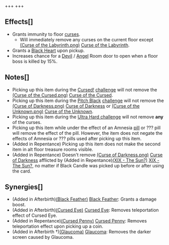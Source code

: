+++
+++

Effects[]
---------


* Grants immunity to floor [curses](/wiki/Curse "Curse").
	+ Will immediately remove any curses on the current floor except [(Curse of the Labyrinth.png)](https://static.wikia.nocookie.net/bindingofisaacre_gamepedia/images/7/77/Curse_of_the_Labyrinth.png/revision/latest?cb=20211023085047) [Curse of the Labyrinth](/wiki/Curses "Curses").
* Grants a [Black Heart](/wiki/Black_Heart "Black Heart") upon pickup.
* Increases chance for a [Devil](/wiki/Devil_Room "Devil Room") / [Angel](/wiki/Angel_Room "Angel Room") Room door to open when a floor boss is killed by 15%.


Notes[]
-------


* Picking up this item during the [Cursed!](/wiki/Cursed! "Cursed!") [challenge](/wiki/Challenge "Challenge") will not remove the [(Curse of the Cursed.png)](https://static.wikia.nocookie.net/bindingofisaacre_gamepedia/images/d/de/Curse_of_the_Cursed.png/revision/latest?cb=20211023085007) [Curse of the Cursed](/wiki/Curses "Curses").
* Picking up this item during the [Pitch Black](/wiki/Pitch_Black "Pitch Black") [challenge](/wiki/Challenge "Challenge") will not remove the [(Curse of Darkness.png)](https://static.wikia.nocookie.net/bindingofisaacre_gamepedia/images/4/4f/Curse_of_Darkness.png/revision/latest?cb=20211023084927) [Curse of Darkness](/wiki/Curses "Curses") or [(Curse of the Unknown.png)](https://static.wikia.nocookie.net/bindingofisaacre_gamepedia/images/5/55/Curse_of_the_Unknown.png/revision/latest?cb=20211023085127) [Curse of the Unknown](/wiki/Curses "Curses").
* Picking up this item during the [Ultra Hard challenge](/wiki/Ultra_Hard "Ultra Hard") will not remove **any** of the curses.
* Picking up this item while under the effect of an Amnesia [pill](/wiki/Pills "Pills") or ??? pill will remove the effect of the pill. However, the item does not negate the effects of Amnesia or ??? pills used after picking up this item.
* (Added in Repentance) Picking up this item does not make the second item in alt floor treasure rooms visible.
* (Added in Repentance) Doesn't remove [(Curse of Darkness.png)](https://static.wikia.nocookie.net/bindingofisaacre_gamepedia/images/4/4f/Curse_of_Darkness.png/revision/latest?cb=20211023084927) [Curse of Darkness](/wiki/Curses "Curses") afflicted by (Added in Repentance)[(XIX - The Sun?)](/wiki/Cards_and_Runes "XIX - The Sun?") [XIX - The Sun?](/wiki/Cards_and_Runes "Cards and Runes"), no matter if Black Candle was picked up before or after using the card.


Synergies[]
-----------


* (Added in Afterbirth)[(Black Feather)](/wiki/Black_Feather "Black Feather") [Black Feather](/wiki/Black_Feather "Black Feather"): Grants a damage boost.
* (Added in Afterbirth)[(Cursed Eye)](/wiki/Cursed_Eye "Cursed Eye") [Cursed Eye](/wiki/Cursed_Eye "Cursed Eye"): Removes teleportation effect of Cursed Eye.
* (Added in Repentance)[(Cursed Penny)](/wiki/Cursed_Penny "Cursed Penny") [Cursed Penny](/wiki/Cursed_Penny "Cursed Penny"): Removes teleportation effect upon picking up a coin.
* (Added in Afterbirth †)[(Glaucoma)](/wiki/Glaucoma "Glaucoma") [Glaucoma](/wiki/Glaucoma "Glaucoma"): Removes the darker screen caused by Glaucoma.


